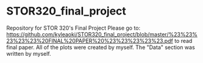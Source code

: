 # STOR320_final_project
Repository for STOR 320's Final Project
Please go to:
https://github.com/kyleaoki/STOR320_final_project/blob/master/%23%23%23%23%23%20FINAL%20PAPER%20%23%23%23%23%23.pdf
to read final paper.
All of the plots were created by myself.
The "Data" section was written by myself.
